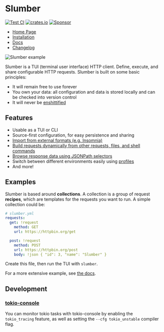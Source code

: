 # Slumber

[![Test CI](https://github.com/github/docs/actions/workflows/test.yml/badge.svg)](https://github.com/LucasPickering/slumber/actions)
[![crates.io](https://img.shields.io/crates/v/slumber.svg)](https://crates.io/crates/slumber)
[![Sponsor](https://img.shields.io/github/sponsors/LucasPickering?logo=github)](https://github.com/sponsors/LucasPickering)

- [Home Page](https://slumber.lucaspickering.me)
- [Installation](https://slumber.lucaspickering.me/artifacts/)
- [Docs](https://slumber.lucaspickering.me/book/)
- [Changelog](https://slumber.lucaspickering.me/changelog/)

![Slumber example](/static/demo.gif)

Slumber is a TUI (terminal user interface) HTTP client. Define, execute, and share configurable HTTP requests. Slumber is built on some basic principles:

- It will remain free to use forever
- You own your data: all configuration and data is stored locally and can be checked into version control
- It will never be [enshittified](https://en.wikipedia.org/wiki/Enshittification)

## Features

- Usable as a TUI or CLI
- Source-first configuration, for easy persistence and sharing
- [Import from external formats (e.g. Insomnia)](https://slumber.lucaspickering.me/book/user_guide/import.html)
- [Build requests dynamically from other requests, files, and shell commands](https://slumber.lucaspickering.me/book/user_guide/templates/index.html)
- [Browse response data using JSONPath selectors](https://slumber.lucaspickering.me/book/user_guide/tui/filter_query.html)
- Switch between different environments easily using [profiles](https://slumber.lucaspickering.me/book/api/request_collection/profile.html)
- And more!

## Examples

Slumber is based around **collections**. A collection is a group of request **recipes**, which are templates for the requests you want to run. A simple collection could be:

```yaml
# slumber.yml
requests:
  get: !request
    method: GET
    url: https://httpbin.org/get

  post: !request
    method: POST
    url: https://httpbin.org/post
    body: !json { "id": 3, "name": "Slumber" }
```

Create this file, then run the TUI with `slumber`.

For a more extensive example, see [the docs](https://slumber.lucaspickering.me/book/getting_started.html).

## Development

### [tokio-console](https://github.com/tokio-rs/console)

You can monitor tokio tasks with tokio-console by enabling the `tokio_tracing` feature, as well as setting the `--cfg tokio_unstable` compiler flag.
